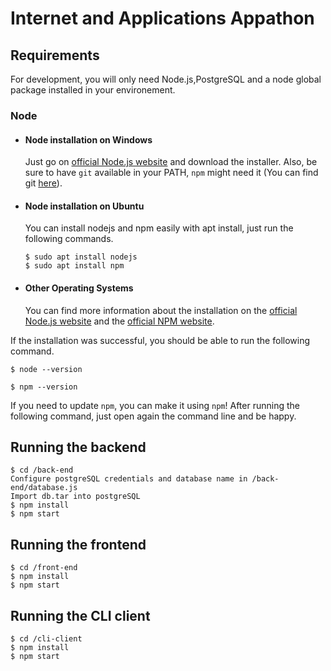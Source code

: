 # Internet and Applications Appathon

## Requirements

For development, you will only need Node.js,PostgreSQL and a node global package installed in your environement.

### Node
- #### Node installation on Windows

  Just go on [official Node.js website](https://nodejs.org/) and download the installer.
Also, be sure to have `git` available in your PATH, `npm` might need it (You can find git [here](https://git-scm.com/)).

- #### Node installation on Ubuntu

  You can install nodejs and npm easily with apt install, just run the following commands.

      $ sudo apt install nodejs
      $ sudo apt install npm

- #### Other Operating Systems
  You can find more information about the installation on the [official Node.js website](https://nodejs.org/) and the [official NPM website](https://npmjs.org/).

If the installation was successful, you should be able to run the following command.

    $ node --version

    $ npm --version

If you need to update `npm`, you can make it using `npm`! After running the following command, just open again the command line and be happy.



## Running the backend

    $ cd /back-end
    Configure postgreSQL credentials and database name in /back-end/database.js
    Import db.tar into postgreSQL
    $ npm install
    $ npm start

## Running the frontend

    $ cd /front-end
    $ npm install
    $ npm start
    
## Running the CLI client

    $ cd /cli-client
    $ npm install
    $ npm start
    
    


